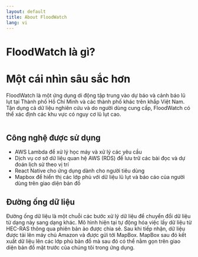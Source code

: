 ```yaml
---
layout: default
title: About FloodWatch
lang: vi
---
```


<div class="post">
	<h1 class="pageTitle">FloodWatch là gì?</h1>
    <h1>Một cái nhìn sâu sắc hơn</h1>
    <p class="intro">FloodWatch là một ứng dụng di động tập trung vào dự báo và cảnh báo lũ lụt tại Thành phố Hồ Chí Minh và các thành phố khác trên khắp Việt Nam. Tận dụng cả dữ liệu nghiên cứu và do người dùng cung cấp, FloodWatch có thể xác định các khu vực có nguy cơ lũ lụt cao.</p>
    <img src="{{ '../floodwatchappdesign.png' }}" alt=""><br/>
    <h2>Công nghệ được sử dụng</h2>
	<ul>
  	<li>AWS Lambda để xử lý học máy và xử lý các yêu cầu</li>
  	<li>Dịch vụ cơ sở dữ liệu quan hệ AWS (RDS) để lưu trữ các bài đọc và dự đoán lịch sử theo vị trí</li>
  	<li>React Native cho ứng dụng dành cho người tiêu dùng</li>
	<li>Mapbox để hiển thị các lớp phủ với dữ liệu lũ lụt và báo cáo của người dùng trên giao diện bản đồ</li>
  	</ul>
    <h2>Đường ống dữ liệu</h2>
    <p>Đường ống dữ liệu là một chuỗi các bước xử lý dữ liệu để chuyển đổi dữ liệu từ dạng này sang dạng khác. Mô hình hiện tại tự động hóa việc lấy dữ liệu từ HEC-RAS thông qua phiên bản ảo được chia sẻ. Sau khi tiếp nhận, dữ liệu được tải lên máy chủ Amazon và được gửi tới MapBox. MapBox sau đó kết xuất dữ liệu lên các lớp phủ bản đồ mà sau đó có thể nằm gọn trên giao diện bản đồ mặt trước của chúng tôi trong ứng dụng.</p>
	<img src="{{ '../DataPipeline.PNG' }}" alt=""><br/>
</div>
